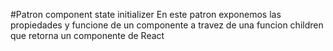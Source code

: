 #Patron component state initializer
En este patron exponemos las propiedades y funcione de un componente a travez de una funcion children que retorna un componente de React
